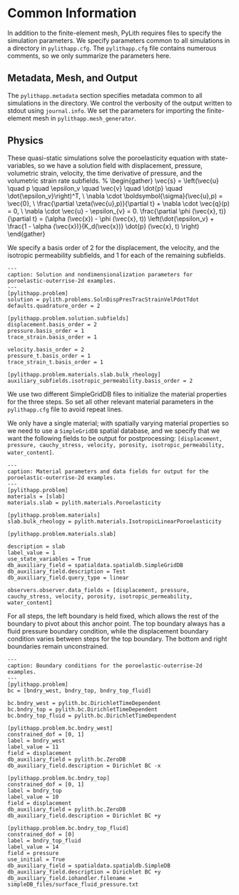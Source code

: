 # Common Information

In addition to the finite-element mesh, PyLith requires files to specify the simulation parameters.
We specify parameters common to all simulations in a directory in `pylithapp.cfg`.
The `pylithapp.cfg` file contains numerous comments, so we only summarize the parameters here.

## Metadata, Mesh, and Output

The `pylithapp.metadata` section specifies metadata common to all simulations in the directory.
We control the verbosity of the output written to stdout using `journal.info`.
We set the parameters for importing the finite-element mesh in `pylithapp.mesh_generator`. 

## Physics

These quasi-static simulations solve the poroelasticity equation with state-variables, so we have a solution field with displacement, pressure, volumetric strain, velocity, the time derivative of pressure, and the volumetric strain rate subfields.
%
\begin{gather}
\vec{s} = \left(\vec{u} \quad p \quad \epsilon_v \quad \vec{v} \quad \dot{p} \quad \dot{\epsilon_v}\right)^T, \\
\nabla \cdot \boldsymbol{\sigma}(\vec{u},p) = \vec{0}, \\
\frac{\partial \zeta(\vec{u},p)}{\partial t} + \nabla \cdot \vec{q}(p) = 0, \\
\nabla \cdot \vec{u} - \epsilon_{v} = 0.
\frac{\partial \phi (\vec{x}, t)}{\partial t} = (\alpha (\vec{x}) - \phi (\vec{x}, t)) \left(\dot{\epsilon_v} + \frac{1 - \alpha (\vec{x})}{K_d(\vec{x})} \dot{p} (\vec{x}, t) \right)
\end{gather}

We specify a basis order of 2 for the displacement, the velocity, and the isotropic permeability subfields, and 1 for each of the remaining subfields.

```{code-block} cfg
---
caption: Solution and nondimensionalization parameters for poroelastic-outerrise-2d examples.
---
[pylithapp.problem]
solution = pylith.problems.SolnDispPresTracStrainVelPdotTdot
defaults.quadrature_order = 2

[pylithapp.problem.solution.subfields]
displacement.basis_order = 2
pressure.basis_order = 1
trace_strain.basis_order = 1

velocity.basis_order = 2
pressure_t.basis_order = 1
trace_strain_t.basis_order = 1

[pylithapp.problem.materials.slab.bulk_rheology]
auxiliary_subfields.isotropic_permeability.basis_order = 2
```

We use two different SimpleGridDB files to initialize the material properties for the three steps. So set all other relevant material parameters in the `pylithapp.cfg` file to avoid repeat lines. 

We only have a single material; with spatially varying material properties so we need to use a `SimpleGridDB` spatial database, and we specify that we want the following fields to be output for postprocessing: `[displacement, pressure, cauchy_stress, velocity, porosity, isotropic_permeability, water_content]`.

```{code-block} cfg
---
caption: Material parameters and data fields for output for the poroelastic-outerrise-2d examples.
---
[pylithapp.problem]
materials = [slab]
materials.slab = pylith.materials.Poroelasticity

[pylithapp.problem.materials]
slab.bulk_rheology = pylith.materials.IsotropicLinearPoroelasticity

[pylithapp.problem.materials.slab]

description = slab
label_value = 1
use_state_variables = True
db_auxiliary_field = spatialdata.spatialdb.SimpleGridDB 
db_auxiliary_field.description = Test 
db_auxiliary_field.query_type = linear

observers.observer.data_fields = [displacement, pressure, cauchy_stress, velocity, porosity, isotropic_permeability, water_content]
```

For all steps, the left boundary is held fixed, which allows the rest of the boundary to pivot about this anchor point. The top boundary always has a fluid pressure boundary condition, while the displacement boundary condition varies between steps for the top boundary. The bottom and right boundaries remain unconstrained. 

```{code-block} cfg
---
caption: Boundary conditions for the poroelastic-outerrise-2d examples.
---
[pylithapp.problem]
bc = [bndry_west, bndry_top, bndry_top_fluid]

bc.bndry_west = pylith.bc.DirichletTimeDependent
bc.bndry_top = pylith.bc.DirichletTimeDependent
bc.bndry_top_fluid = pylith.bc.DirichletTimeDependent

[pylithapp.problem.bc.bndry_west]
constrained_dof = [0, 1]
label = bndry_west
label_value = 11
field = displacement
db_auxiliary_field = pylith.bc.ZeroDB
db_auxiliary_field.description = Dirichlet BC -x

[pylithapp.problem.bc.bndry_top]
constrained_dof = [0, 1]
label = bndry_top
label_value = 10
field = displacement
db_auxiliary_field = pylith.bc.ZeroDB
db_auxiliary_field.description = Dirichlet BC +y

[pylithapp.problem.bc.bndry_top_fluid]
constrained_dof = [0]
label = bndry_top_fluid
label_value = 14
field = pressure
use_initial = True
db_auxiliary_field = spatialdata.spatialdb.SimpleDB
db_auxiliary_field.description = Dirichlet BC +y
db_auxiliary_field.iohandler.filename = simpleDB_files/surface_fluid_pressure.txt
```
